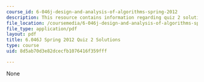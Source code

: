 ```yaml
---
course_id: 6-046j-design-and-analysis-of-algorithms-spring-2012
description: This resource contains information regarding quiz 2 solutions.
file_location: /coursemedia/6-046j-design-and-analysis-of-algorithms-spring-2012/8d5ab70d3e82dcecfb1076416f359fff_MIT6_046JS12_quiz2_sol.pdf
file_type: application/pdf
layout: pdf
title: 6.046J Spring 2012 Quiz 2 Solutions
type: course
uid: 8d5ab70d3e82dcecfb1076416f359fff

---
```

None